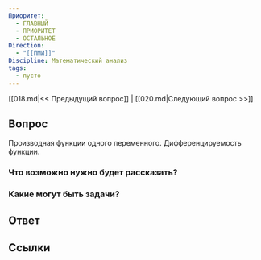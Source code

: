 ```yaml
---
Приоритет:
  - ГЛАВНЫЙ
  - ПРИОРИТЕТ
  - ОСТАЛЬНОЕ
Direction:
  - "[[ПМИ]]" 
Discipline: Математический анализ 
tags:
  - пусто
---
```

[[018.md|<< Предыдущий вопрос]] | [[020.md|Следующий вопрос >>]]
## Вопрос

Производная функции одного переменного. Дифференцируемость функции.

### Что возможно нужно будет рассказать?

### Какие могут быть задачи?

## Ответ

## Ссылки
